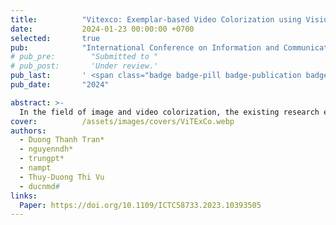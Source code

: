 ```yaml
---
title:          "Vitexco: Exemplar-based Video Colorization using Vision Transformer"
date:           2024-01-23 00:00:00 +0700
selected:       true
pub:            "International Conference on Information and Communication Technology Convergence (ICTC)"
# pub_pre:        "Submitted to "
# pub_post:       'Under review.'
pub_last:       ' <span class="badge badge-pill badge-publication badge-pub-conf">Conf</span>'
pub_date:       "2024"

abstract: >-
  In the field of image and video colorization, the existing research employs a CNN to extract information from each video frame. However, due to the local nature of a kernel, it is challenging for CNN to capture the relationships between each pixel and others in an image, leading to inaccurate colorization. To solve this issue, we introduce an end-to-end network called Vitexco for colorizing videos. Vitexco utilizes the power of the Vision Transformer (ViT) to capture the relationships among all pixels in a frame with each other, providing a more effective method for colorizing video frames. We evaluate our approach on DAVIS datasets and demonstrate that it outperforms the state-of-the-art methods regarding color accuracy and visual quality. Our findings suggest that using a ViT can significantly enhance the performance of video colorization.
cover:          /assets/images/covers/ViTExCo.webp
authors:
  - Duong Thanh Tran*
  - nguyenndh*
  - trungpt*
  - nampt
  - Thuy-Duong Thi Vu
  - ducnmd#
links:
  Paper: https://doi.org/10.1109/ICTC58733.2023.10393505
---
```

